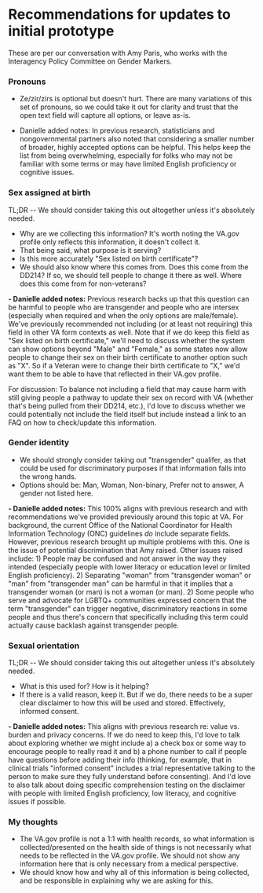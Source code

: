 # Recommendations for updates to initial prototype

These are per our conversation with Amy Paris, who works with the Interagency Policy Committee on Gender Markers.

### Pronouns

- Ze/zir/zirs is optional but doesn't hurt. There are many variations of this set of pronouns, so we could take it out for clarity and trust that the open text field will capture all options, or leave as-is.

- Danielle added notes: In previous research, statisticians and nongovernmental partners also noted that considering a smaller number of broader, highly accepted options can be helpful. This helps keep the list from being overwhelming, especially for folks who may not be familiar with some terms or may have limited English proficiency or cognitive issues. 

### Sex assigned at birth

TL;DR -- We should consider taking this out altogether unless it's absolutely needed. 

- Why are we collecting this information? It's worth noting the VA.gov profile only reflects this information, it doesn't collect it.
- That being said, what purpose is it serving?
- Is this more accurately "Sex listed on birth certificate"?
- We should also know where this comes from. Does this come from the DD214? If so, we should tell people to change it there as well. Where does this come from for non-veterans?

**- Danielle added notes:** Previous research backs up that this question can be harmful to people who are transgender and people who are intersex (especially when required and when the only options are male/female). We've previously recommended not including (or at least not requiring) this field in other VA form contexts as well. Note that if we do keep this field as "Sex listed on birth certificate," we'll need to discuss whether the system can show options beyond "Male" and "Female," as some states now allow people to change their sex on their birth certificate to another option such as "X". So if a Veteran were to change their birth certificate to "X," we'd want them to be able to have that reflected in their VA.gov profile.

For discussion: To balance not including a field that may cause harm with still giving people a pathway to update their sex on record with VA (whether that's being pulled from their DD214, etc.), I'd love to discuss whether we could potentially not include the field itself but include instead a link to an FAQ on how to check/update this information.  

### Gender identity

- We should strongly consider taking out "transgender" qualifer, as that could be used for discriminatory purposes if that information falls into the wrong hands.
- Options should be: Man, Woman, Non-binary, Prefer not to answer, A gender not listed here.

**- Danielle added notes:** This 100% aligns with previous research and with recommendations we've provided previously around this topic at VA. For background, the current Office of the National Coordinator for Health Information Technology (ONC) guidelines _do_ include separate fields. However, previous research brought up multiple problems with this. One is the issue of potential discrimination that Amy raised. Other issues raised include: 1) People may be confused and not answer in the way they intended (especially people with lower literacy or education level or limited English proficiency). 2) Separating "woman" from "transgender woman" or "man" from "transgender man" can be harmful in that it implies that a transgender woman (or man) is not a woman (or man). 2) Some people who serve and advocate for LGBTQ+ communities expressed concern that the term "transgender" can trigger negative, discriminatory reactions in some people and thus there's concern that specifically including this term could actually cause backlash against transgender people.

### Sexual orientation

TL;DR -- We should consider taking this out altogether unless it's absolutely needed. 

- What is this used for? How is it helping?
- If there is a valid reason, keep it. But if we do, there needs to be a super clear disclaimer to how this will be used and stored. Effectively, informed consent.

**- Danielle added notes:** This aligns with previous research re: value vs. burden and privacy concerns. If we do need to keep this, I'd love to talk about exploring whether we might include a) a check box or some way to encourage people to really read it and b) a phone number to call if people have questions before adding their info (thinking, for example, that in clinical trials "informed consent" includes a trial representative talking to the person to make sure they fully understand before consenting). And I'd love to also talk about doing specific comprehension testing on the disclaimer with people with limited English proficiency, low literacy, and cognitive issues if possible. 

### My thoughts

- The VA.gov profile is not a 1:1 with health records, so what information is collected/presented on the health side of things is not necessarily what needs to be reflected in the VA.gov profile. We should not show any information here that is only necessary from a medical perspective.
- We should know how and why all of this information is being collected, and be responsible in explaining why we are asking for this.
